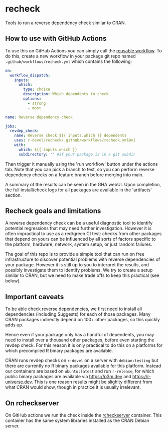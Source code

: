 # recheck

Tools to run a reverse dependency check similar to CRAN.


## How to use with GitHub Actions

To use this on GitHub Actions you can simply call the [reusable workflow](https://docs.github.com/en/actions/using-workflows/reusing-workflows). To do this, create a new workflow in your package git repo named `.github/workflows/recheck.yml` which contains the following:

```yml
on:
  workflow_dispatch:
    inputs:
      which:
        type: choice
        description: Which dependents to check
        options:
          - strong
          - most

name: Reverse dependency check

jobs:
  revdep_check:
    name: Reverse check ${{ inputs.which }} dependents
    uses: r-devel/recheck/.github/workflows/recheck.yml@v1
    with:
      which: ${{ inputs.which }}
      subdirectory: '' #if your package is in a git subdir
```

Then trigger it manually using the 'run workflow' button under the actions tab. Note that you can pick a branch to test, so you can perform reverse dependency checks on a feature branch before merging into main.

A summary of the results can be seen in the GHA webUI. Upon completion, the full install/check logs for all packages are available in the 'artifacts' section.

## Recheck goals and limitations

A reverse dependency check can be a useful diagnostic tool to identify potential regressions that may need further investigation. However it is often impractical to use as a red/green CI test: checks from other packages that depend on yours can be influenced by all sorts of factors specific to the platform, hardware, network, system setup, or just random failures.

The goal of this repo is to provide a simple tool that can run on free infrastructure to discover potential problems with reverse dependencies of your package. However it is still up to you to interpret the results, and possibly investigate them to identify problems. We try to create a setup similar to CRAN, but we need to make trade offs to keep this practical (see below).

## Important caveats

To be able check reverse dependencies, we first need to install all dependencies (including Suggests) for each of those packages. Many CRAN packages indirectly depend on 100+ other packages, so this quickly adds up. 

Hence even if your package only has a handful of dependents, you may need to install over a thousand other packages, before even starting the revdep check. For this reason it is only practical to do this on a platforms for which precompiled R binary packages are available.

CRAN runs revdep checks on `r-devel` on a server with `debian:testing` but there are currently no R binary packages available for this platform. Instead our containers are based on `ubuntu:latest` and run `r-release`, for which public binary packages are available via https://p3m.dev and https://r-universe.dev. This is one reason results might be slighlty different from what CRAN would show, though in practice it is usually irrelevant.

## On rcheckserver

On GitHub actions we run the check inside the [rcheckserver](https://github.com/r-devel/rcheckserver)
container. This container has the same system libraries installed as the CRAN Debian server.
